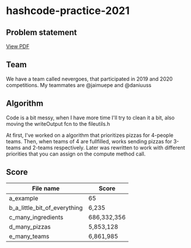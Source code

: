 # hashcode-practice-2021
 
## Problem statement
[View PDF](https://github.com/alorodri/hashcode-practice-2021/blob/main/src/practice_round_2021_v3.pdf)

## Team
We have a team called nevergoes, that participated in 2019 and 2020 competitions.
My teammates are @jaimuepe and @daniuuss

## Algorithm
Code is a bit messy, when I have more time I'll try to clean it a bit, also moving the writeOutput fcn to the fileutils.h

At first, I've worked on a algorithm that prioritizes pizzas for 4-people teams. Then, when teams of 4 are fullfilled, works sending pizzas for 3-teams and 2-teams respectively. Later was rewritten to work with different priorities that you can assign on the compute method call.

## Score
File name | Score
----------|-------
a_example|65
b_a_little_bit_of_everything|6,235
c_many_ingredients|686,332,356
d_many_pizzas|5,853,128
e_many_teams|6,861,985
